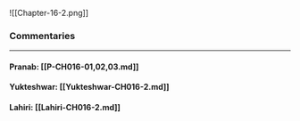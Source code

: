 ![[Chapter-16-2.png]]

### Commentaries

---

#### Pranab: [[P-CH016-01,02,03.md]]

#### Yukteshwar: [[Yukteshwar-CH016-2.md]]

#### Lahiri: [[Lahiri-CH016-2.md]]
